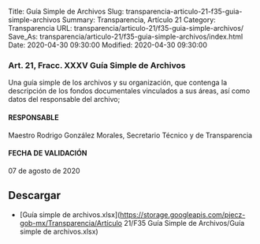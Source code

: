 Title: Guía Simple de Archivos
Slug: transparencia-articulo-21-f35-guia-simple-archivos
Summary: Transparencia, Artículo 21
Category: Transparencia
URL: transparencia/articulo-21/f35-guia-simple-archivos/
Save_As: transparencia/articulo-21/f35-guia-simple-archivos/index.html
Date: 2020-04-30 09:30:00
Modified: 2020-04-30 09:30:00


### Art. 21, Fracc. XXXV Guía Simple de Archivos

Una guía simple de los archivos y su organización, que contenga la descripción de los fondos documentales vinculados a sus áreas, así como datos del responsable del archivo;

#### RESPONSABLE

Maestro Rodrigo González Morales, Secretario Técnico y de Transparencia

#### FECHA DE VALIDACIÓN

07 de agosto de 2020


## Descargar


* [Guía simple de archivos.xlsx](https://storage.googleapis.com/pjecz-gob-mx/Transparencia/Artículo 21/F35 Guía Simple de Archivos/Guía simple de archivos.xlsx)


